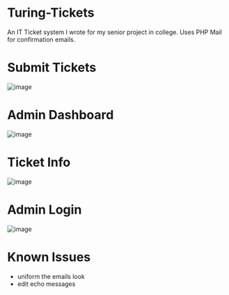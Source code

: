 # Turing-Tickets

An IT Ticket system I wrote for my senior project in college. Uses PHP Mail for confirmation emails.

# Submit Tickets
![image](https://github.com/user-attachments/assets/173d073b-d423-40d6-a0d0-75cd64bca9eb)

# Admin Dashboard
![image](https://github.com/user-attachments/assets/259c6404-b59c-4c17-93fe-706e0af1dac8)

# Ticket Info
![image](https://github.com/user-attachments/assets/cb9c3fe1-1f61-4a9c-9283-4a946f266e0d)

# Admin Login
![image](https://github.com/user-attachments/assets/6b1cdd2f-e9b4-4148-bb30-bc8994b0de3c)

# Known Issues

- uniform the emails look
- edit echo messages
